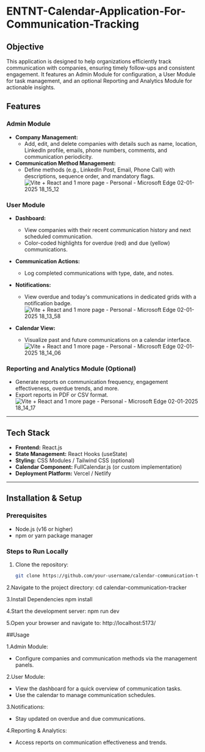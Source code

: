 # ENTNT-Calendar-Application-For-Communication-Tracking

## Objective
This application is designed to help organizations efficiently track communication with companies, ensuring timely follow-ups and consistent engagement. It features an Admin Module for configuration, a User Module for task management, and an optional Reporting and Analytics Module for actionable insights.

## Features
### Admin Module
- **Company Management:**
  - Add, edit, and delete companies with details such as name, location, LinkedIn profile, emails, phone numbers, comments, and communication periodicity.
- **Communication Method Management:**
  - Define methods (e.g., LinkedIn Post, Email, Phone Call) with descriptions, sequence order, and mandatory flags.
![Vite + React and 1 more page - Personal - Microsoft​ Edge 02-01-2025 18_15_12](https://github.com/user-attachments/assets/eabc4125-7cb1-45d9-9b88-dad0a6e5c568)

### User Module
- **Dashboard:**
  - View companies with their recent communication history and next scheduled communication.
  - Color-coded highlights for overdue (red) and due (yellow) communications.
- **Communication Actions:**
  - Log completed communications with type, date, and notes.
- **Notifications:**
  - View overdue and today's communications in dedicated grids with a notification badge.
   ![Vite + React and 1 more page - Personal - Microsoft​ Edge 02-01-2025 18_13_58](https://github.com/user-attachments/assets/3f77cc9c-7613-4a1a-a77d-00c98dff0794)

- **Calendar View:**
  - Visualize past and future communications on a calendar interface.
![Vite + React and 1 more page - Personal - Microsoft​ Edge 02-01-2025 18_14_06](https://github.com/user-attachments/assets/967ede6d-740a-4ad0-9ce9-56e5c222f5d4)

### Reporting and Analytics Module (Optional)
- Generate reports on communication frequency, engagement effectiveness, overdue trends, and more.
- Export reports in PDF or CSV format.
![Vite + React and 1 more page - Personal - Microsoft​ Edge 02-01-2025 18_14_17](https://github.com/user-attachments/assets/a351ccaf-214e-44f0-b02d-07738a3cdd30)

---

## Tech Stack
- **Frontend:** React.js
- **State Management:** React Hooks (useState)
- **Styling:** CSS Modules / Tailwind CSS (optional)
- **Calendar Component:** FullCalendar.js (or custom implementation)
- **Deployment Platform:** Vercel / Netlify

---

## Installation & Setup
### Prerequisites
- Node.js (v16 or higher)
- npm or yarn package manager

### Steps to Run Locally
1. Clone the repository:
   ```bash
   git clone https://github.com/your-username/calendar-communication-tracker.git
   
2.Navigate to the project directory:
  cd calendar-communication-tracker

3.Install Dependencies
  npm install
  
4.Start the development server:
  npm run dev

5.Open your browser and navigate to:
  http://localhost:5173/


##Usage

1.Admin Module:
* Configure companies and communication methods via the management panels.
  
2.User Module:
* View the dashboard for a quick overview of communication tasks.
* Use the calendar to manage communication schedules.
  
3.Notifications:
* Stay updated on overdue and due communications.
  
4.Reporting & Analytics:
* Access reports on communication effectiveness and trends.

